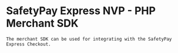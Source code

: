 # SafetyPay Express NVP - PHP Merchant SDK

	The merchant SDK can be used for integrating with the SafetyPay Express Checkout.